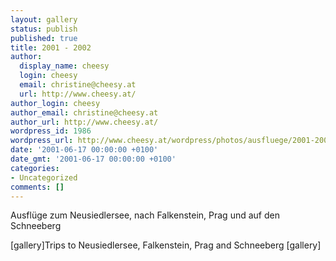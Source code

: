 ```yaml
---
layout: gallery
status: publish
published: true
title: 2001 - 2002
author:
  display_name: cheesy
  login: cheesy
  email: christine@cheesy.at
  url: http://www.cheesy.at/
author_login: cheesy
author_email: christine@cheesy.at
author_url: http://www.cheesy.at/
wordpress_id: 1986
wordpress_url: http://www.cheesy.at/wordpress/photos/ausfluege/2001-2002/
date: '2001-06-17 00:00:00 +0100'
date_gmt: '2001-06-17 00:00:00 +0100'
categories:
- Uncategorized
comments: []
---
```

<!--:de-->Ausflüge zum Neusiedlersee, nach Falkenstein, Prag und auf den Schneeberg
[gallery]<!--:--><!--:en-->Trips to Neusiedlersee, Falkenstein, Prag and Schneeberg
[gallery]<!--:-->
